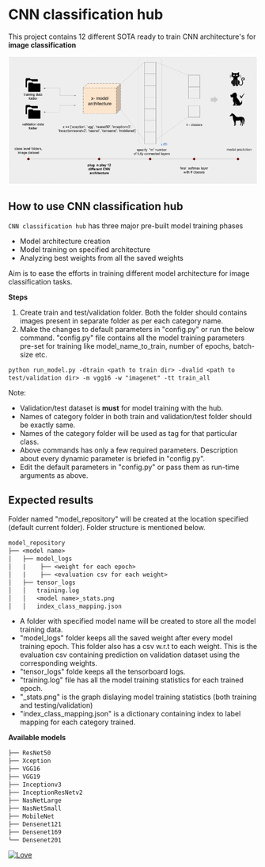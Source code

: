 # CNN classification hub

This project contains 12 different SOTA ready to train CNN architecture's for **image classification**

![CNN classification hub overview](data/cnn-hub-intro.png)

## How to use CNN classification hub

`CNN classification hub` has three major pre-built model training phases

- Model architecture creation
- Model training on specified architecture
- Analyzing best weights from all the saved weights

Aim is to ease the efforts in training different model architecture for image classification tasks. 

**Steps**

1. Create train and test/validation folder. Both the folder should contains images present in separate folder as per each category name.
2. Make the changes to default parameters in "config.py" or run the below command. "config.py" file contains all the model training parameters pre-set for training like model_name_to_train, number of epochs, batch-size etc.

``` 
python run_model.py -dtrain <path to train dir> -dvalid <path to test/validation dir> -m vgg16 -w "imagenet" -tt train_all 
```

Note:
- Validation/test dataset is **must** for model training with the hub. 
- Names of category folder in both train and validation/test folder should be exactly same.
- Names of the category folder will be used as tag for that particular class.
- Above commands has only a few required parameters. Description about every dynamic parameter is briefed in "config.py".
- Edit the default parameters in "config.py" or pass them as run-time arguments as above.

## Expected results

Folder named "model_repository" will be created at the location specified (default current folder). Folder structure is mentioned below. 
 
```
model_repository
├── <model name>
│   ├── model_logs
│   |    ├── <weight for each epoch>
│   |    ├── <evaluation csv for each weight>
│   ├── tensor_logs
│   │   training.log
│   │   <model name>_stats.png
│   │   index_class_mapping.json
```
+ A folder with specified model name will be created to store all the model training data.
+ "model_logs" folder keeps all the saved weight after every model training epoch. This folder also has a csv w.r.t to each weight. This is the evaluation csv containing prediction on validation dataset using the corresponding weights. 
+ "tensor_logs" folde keeps all the tensorboard logs.
+ "training.log" file has all the model training statistics for each trained epoch.
+ "<model name>_stats.png" is the graph dislaying model training statistics (both training and testing/validation)
+ "index_class_mapping.json" is a dictionary containing index to label mapping for each category trained. 

**Available models**
```
├── ResNet50
├── Xception
├── VGG16
├── VGG19
├── Inceptionv3
├── InceptionResNetv2
├── NasNetLarge
├── NasNetSmall
├── MobileNet
├── Densenet121
├── Densenet169
└── Densenet201
```

[![Love](https://forthebadge.com/images/badges/built-with-love.svg)](https://github.com/Sanjyot22/CNN-classification-hub)